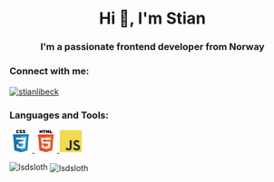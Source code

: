 <h1 align="center" color="#dd6486">Hi 👋, I'm Stian</h1>
<h3 align="center">I'm a passionate frontend developer from Norway</h3>

<h3 align="left">Connect with me:</h3>
<p align="left">
<a href="https://twitter.com/stianlibeck" target="blank"><img align="center" src="https://raw.githubusercontent.com/rahuldkjain/github-profile-readme-generator/master/src/images/icons/Social/twitter.svg" alt="stianlibeck" height="30" width="40" /></a>
</p>

<h3 align="left">Languages and Tools:</h3>
<p align="left"> <a href="https://www.w3schools.com/css/" target="_blank" rel="noreferrer"> <img src="https://raw.githubusercontent.com/devicons/devicon/master/icons/css3/css3-original-wordmark.svg" alt="css3" width="40" height="40"/> </a> <a href="https://www.w3.org/html/" target="_blank" rel="noreferrer"> <img src="https://raw.githubusercontent.com/devicons/devicon/master/icons/html5/html5-original-wordmark.svg" alt="html5" width="40" height="40"/> </a> <a href="https://developer.mozilla.org/en-US/docs/Web/JavaScript" target="_blank" rel="noreferrer"> <img src="https://raw.githubusercontent.com/devicons/devicon/master/icons/javascript/javascript-original.svg" alt="javascript" width="40" height="40"/> </a> </p>

<p><img align="left" src="https://github-readme-stats.vercel.app/api/top-langs?username=lsdsloth&show_icons=true&theme=dracula&locale=en&layout=compact" alt="lsdsloth" /></p>

<p>&nbsp;<img align="center" src="https://github-readme-stats.vercel.app/api?username=lsdsloth&show_icons=true&theme=dracula&locale=en" alt="lsdsloth" /></p>
